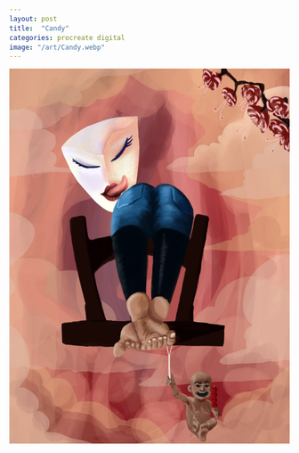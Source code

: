 ```yaml
---
layout: post
title:  "Candy"
categories: procreate digital
image: "/art/Candy.webp"
---
```

![](/art/Candy.webp)